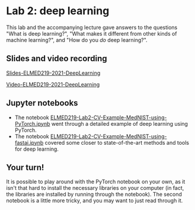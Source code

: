 # Lab 2: deep learning

This lab and the accompanying lecture gave answers to the questions "What is deep learning?", "What makes it different from other kinds of machine learning?", and "How do you _do_ deep learning?". 


## Slides and video recording

[Slides-ELMED219-2021-DeepLearning](https://hvl365-my.sharepoint.com/:p:/g/personal/allu_hvl_no/EYPRBRpecP1IjEM5uluMJ_EB94EvEW7WkjAUHulbJ47IyQ?e=3XqTQb)

[Video-ELMED219-2021-DeepLearning](https://youtu.be/2XaIf6AMuis)

## Jupyter notebooks

* The notebook [ELMED219-Lab2-CV-Example-MedNIST-using-PyTorch.ipynb](./ELMED219-Lab2-CV-Example-MedNIST-using-PyTorch.ipynb) went through a detailed example of deep learning using PyTorch. 
* The notebook [ELMED219-Lab2-CV-Example-MedNIST-using-fastai.ipynb](./ELMED219-Lab2-CV-CV-Example-MedNIST-using-fastai.ipynb) covered some closer to state-of-the-art methods and tools for deep learning. 

## Your turn! 

It is possible to play around with the PyTorch notebook on your own, as it isn't that hard to install the necessary libraries on your computer (in fact, the libraries are installed by running through the notebook). The second notebook is a little more tricky, and you may want to just read through it. 
